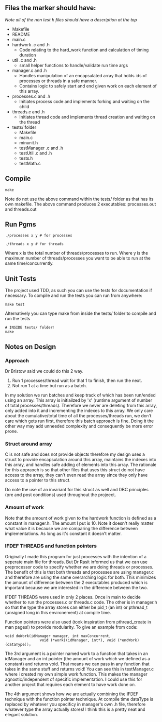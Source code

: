 ## Files the marker should have:

*Note all of the non test h files should have a description at the top*

* Makefile
* README
* main.c
* hardwork .c and .h
	* Code relating to the hard_work function and calculation of timing duration
* util .c and .h
	* small helper functions to handle/validate run time args
* manager.c and .h
	* Handles manipulation of an encapsulated array that holds ids of processes or threads in a safe manner.
	* Contains logic to safely start and end given work on each element of this array.
* processes.c and .h
	* Initiates process code and implements forking and waiting on the child
* threads.c and .h
	* Initiates thread code and implements thread creation and waiting on the thread
* tests/ folder
	* Makefile
	* main.c
	* minunit.h
	* testManager .c and .h
	* testUtil .c and .h
	* tests.h
	* testMath.c


## Compile

```
make
```

Note do not use the above command within the tests/ folder as that has its own makefile.
The above command produces 2 executables: processes.out and threads.out


## Run Pgms

```
./processes x y # for processes

./threads x y # for threads
```

Where x is the total number of threads/processes to run.
Where y is the maximum number of threads/processes you want to be able to run at the same time/concurrently.


## Unit Tests

The project used TDD, as such you can use the tests for documentation if necessary.
To compile and run the tests you can run from anywhere:
```
make test
```

Alternatively you can type make from inside the tests/ folder to compile and run the tests
```
# INSIDE tests/ folder!
make
```

## Notes on Design

### Approach

Dr Bristow said we could do this 2 way.

1. Run 1 processes/thread wait for that 1 to finish, then run the next.
2. Not run 1 at a time but run as a batch.

In my solution we run batches and keep track of which has been run/ended using an array.
This array is initiailzed by 'x' (runtime argument of number of total processes/threads).
Therefore we never are deleting from this array, only added into it and incrementing the indexes to this array.
We only care about the cumulative/total time of all the processes/threads run, we don't care which gets run first, therefore this batch approach is fine. Doing it the other way may add unneeded complexity and consequently be more error prone.

### Struct around array

C is not safe and does not provide objects therefore my design uses a struct to provide encapsulation around this array, maintains the indexes into this array, and handles safe adding of elements into this array. The rationale for this appraoch is so that other files that uses this struct do not have access to the array, they can't even read the array since they only have access to a pointer to this struct.

Do note the use of an invariant for this struct as well and DBC principles (pre and post conditions) used throughout the projeect.

### Amount of work

Note that the amount of work given to the hardwork function is defined as a constant in manager.h. The amount I put is 10. Note it doesn't really matter what value it is because we are comparing the difference between implementations. As long as it's constant it doesn't matter.

### IFDEF THREADS and function pointers

Originally I made this program for just processes with the intention of a seperate main file for threads.
But Dr Rasit informed us that we can use preprocessor code to specify whether we are doing threads or processes.
The benefit of this is that both threads and processes are using manager.c and therefore are using the same overarching logic for both.
This minimizes the amount of difference between the 2 executables produced which is important because we are interested in the difference between the two.

IFDEF THREADS were used in only 2 places. Once in main to decide whether to run the processes.c or threads.c code. The other is in manager.h so that the type the array stores can either be pid_t (an int) or pthread_t (unsigned long in this environement) at compile time.

Function pointers were also used (took inspiration from pthread_create in man pages!) to provide modularity. To give an example from code:

```
void doWork(idManager manager, int maxConcurrent,
                void (*work)(idManager, int*), void (*endWork)(dataType)); 
```

The 3rd argument is a pointer named work to a function that takes in an idManager and an int pointer (the amount of work which we defined as a constant) and returns void. That means we can pass in any function that takes in the same stuff and returns void! You can see this in testManager.c where i created my own simple work function. This makes the manager agnostic/independent of specific implementation. I could use this for another project that requires each element to have work done on.

The 4th argument shows how we are actually combining the IFDEF technique with the function pointer technique. At compile time dataType is replaced by whatever you specificy in manager's own .h file, therefore whatever type the array actually stores! I think this is a pretty neat and elegant solution.
